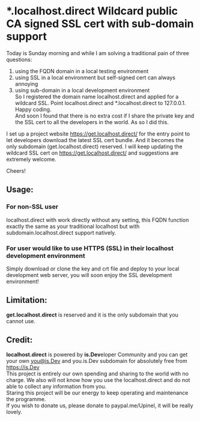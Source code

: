 # *.localhost.direct Wildcard public CA signed SSL cert with sub-domain support
Today is Sunday morning and while I am solving a traditional pain of three questions:
1. using the FQDN domain in a local testing environment
2. using SSL in a local environment but self-signed cert can always annoying 
3. using sub-domain in a local development environment  
So I registered the domain name localhost.direct and applied for a wildcard SSL. Point localhost.direct and *.localhost.direct to 127.0.0.1. Happy coding.  
And soon I found that there is no extra cost if I share the private key and the SSL cert to all the developers in the world. As so I did this.

I set up a project website https://get.localhost.direct/ for the entry point to let developers download the latest SSL cert bundle. And it becomes the only subdomain (get.localhost.direct) reserved. 
I will keep updating the wildcard SSL cert on https://get.localhost.direct/ and suggestions are extremely welcome.

Cheers!

## Usage:  
### For non-SSL user

localhost.direct with work directly without any setting, this FQDN function exactly the same as your traditional localhost  but with subdomain.localhost.direct support natively.


###  For user would like to use HTTPS (SSL) in their localhost development environment

Simply download or clone the key and crt file and deploy to your local development web server, you will soon enjoy the SSL development environment!

## Limitation:
**get.localhost.direct** is reserved and it is the only subdomain that you cannot use.

## Credit:
**localhost.direct** is powered by **is.Dev**eloper Community and you can get your own you@is.Dev and you.is.Dev subdomain for absolutely free from https://is.Dev  
This project is entirely our own spending and sharing to the world with no charge. We also will not know how you use the localhost.direct and do not able to collect any information from you.  
Staring this project will be our energy to keep operating and maintenance the programme.  
If you wish to donate us, please donate to paypal.me/Upinel, it will be really lovely.
